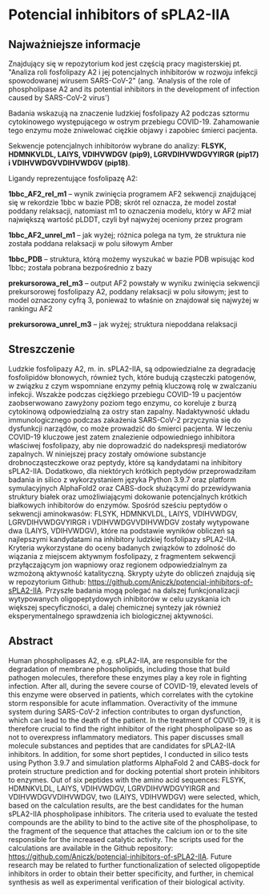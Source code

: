# Potencial inhibitors of sPLA2-IIA

## Najważniejsze informacje

Znajdujący się w repozytorium kod jest częścią pracy magisterskiej pt. "Analiza roli fosfolipazy A2 i jej potencjalnych inhibitorów w rozwoju infekcji spowodowanej wirusem SARS-CoV-2" (ang. 'Analysis of the role of phospholipase A2 and its potential inhibitors in the development of infection caused by SARS-CoV-2 virus')

Badania wskazują na znaczenie ludzkiej fosfolipazy A2 podczas sztormu cytokinowego występującego w ostrym przebiegu COVID-19. Zahamowanie tego enzymu może zniwelować ciężkie objawy i zapobiec śmierci pacjenta.

Sekwencje potencjalnych inhibitorów wybrane do analizy: **FLSYK, HDMNKVLDL, LAIYS, VDIHVWDGV (pip9), LGRVDIHVWDGVYIRGR (pip17) i VDIHVWDGVVDIHVWDGV (pip18)**.

Ligandy reprezentujące fosfolipazę A2:

**1bbc_AF2_rel_m1** – wynik zwinięcia programem AF2 sekwencji znajdującej się  w rekordzie 1bbc w bazie PDB; skrót rel oznacza, że model został poddany relaksacji, natomiast m1 to oznaczenia modelu, który w AF2 miał największą wartość  pLDDT, czyli był najwyżej oceniony przez program

**1bbc_AF2_unrel_m1** – jak wyżej; różnica polega na tym, że struktura nie została poddana relaksacji w polu siłowym Amber

**1bbc_PDB** – struktura, którą możemy wyszukać w bazie PDB wpisując kod 1bbc; została pobrana bezpośrednio z bazy

**prekursorowa_rel_m3** – output AF2  powstały w wyniku zwinięcia sekwencji prekursorowej fosfolipazy A2, poddany relaksacji w polu siłowym; jest to model  oznaczony cyfrą 3, ponieważ to właśnie on znajdował się najwyżej w rankingu AF2

**prekursorowa_unrel_m3** – jak wyżej; struktura niepoddana relaksacji

## Streszczenie

Ludzkie fosfolipazy A2, m. in. sPLA2-IIA, są odpowiedzialne za degradację fosfolipidów błonowych, również tych, które budują cząsteczki patogenów, w związku z czym wspomniane enzymy pełnią kluczową rolę w zwalczaniu infekcji. Wszakże podczas ciężkiego przebiegu COVID-19 u pacjentów zaobserwowano zawyżony poziom tego enzymu, co koreluje z burzą cytokinową odpowiedzialną za ostry stan zapalny. Nadaktywność układu immunologicznego podczas zakażenia SARS-CoV-2 przyczynia się do dysfunkcji narządów, co może prowadzić do śmierci pacjenta. W leczeniu COVID-19 kluczowe jest zatem znalezienie odpowiedniego inhibitora właściwej fosfolipazy, aby nie doprowadzić do nadekspresji mediatorów zapalnych. W niniejszej pracy zostały omówione substancje drobnocząsteczkowe oraz peptydy, które są kandydatami na inhibitory sPLA2-IIA. Dodatkowo, dla niektórych krótkich peptydów przeprowadziłam badania in silico z wykorzystaniem języka Python 3.9.7 oraz platform symulacyjnych AlphaFold2 oraz CABS-dock służącymi do przewidywania struktury białek oraz umożliwiającymi dokowanie potencjalnych krótkich białkowych inhibitorów do enzymów. Spośród sześciu peptydów o sekwencji aminokwasów: FLSYK, HDMNKVLDL, LAIYS, VDIHVWDGV, LGRVDIHVWDGVYIRGR i VDIHVWDGVVDIHVWDGV zostały wytypowane dwa (LAIYS, VDIHVWDGV), które na podstawie wyników obliczeń są najlepszymi kandydatami na inhibitory ludzkiej fosfolipazy sPLA2-IIA. Kryteria wykorzystane do oceny badanych związków to zdolność do wiązania z miejscem aktywnym fosfolipazy, z fragmentem sekwencji przyłączającym jon wapniowy oraz regionem odpowiedzialnym za wzmożoną aktywność katalityczną. Skrypty użyte do obliczeń znajdują się w repozytorium Github: https://github.com/Aniczk/potencial-inhibitors-of-sPLA2-IIA. Przyszłe badania mogą polegać na dalszej funkcjonalizacji wytypowanych oligopeptydowych inhibitorów w celu uzyskania ich większej specyficzności, a dalej chemicznej syntezy jak również eksperymentalnego sprawdzenia ich biologicznej aktywności.

## Abstract

Human phospholipases A2, e.g. sPLA2-IIA, are responsible for the degradation of membrane phospholipids, including those that build pathogen molecules, therefore these enzymes play a key role in fighting infection. After all, during the severe course of COVID-19, elevated levels of this enzyme were observed in patients, which correlates with the cytokine storm responsible for acute inflammation. Overactivity of the immune system during SARS-CoV-2 infection contributes to organ dysfunction, which can lead to the death of the patient. In the treatment of COVID-19, it is therefore crucial to find the right inhibitor of the right phospholipase so as not to overexpress inflammatory mediators. This paper discusses small molecule substances and peptides that are candidates for sPLA2-IIA inhibitors. In addition, for some short peptides, I conducted in silico tests using Python 3.9.7 and simulation platforms AlphaFold 2 and CABS-dock for protein structure prediction and for docking potential short protein inhibitors to enzymes. Out of six peptides with the amino acid sequences: FLSYK, HDMNKVLDL, LAIYS, VDIHVWDGV, LGRVDIHVWDGVYIRGR and VDIHVWDGVVDIHVWDGV, two (LAIYS, VDIHVWDGV) were selected, which, based on the calculation results, are the best candidates for the human sPLA2-IIA phospholipase inhibitors. The criteria used to evaluate the tested compounds are the ability to bind to the active site of the phospholipase, to the fragment of the sequence that attaches the calcium ion or to the site responsible for the increased catalytic activity. The scripts used for the calculations are available in the Github repository: https://github.com/Aniczk/potencial-inhibitors-of-sPLA2-IIA. Future research may be related to further functionalization of selected oligopeptide inhibitors in order to obtain their better specificity, and further, in chemical synthesis as well as experimental verification of their biological activity.

